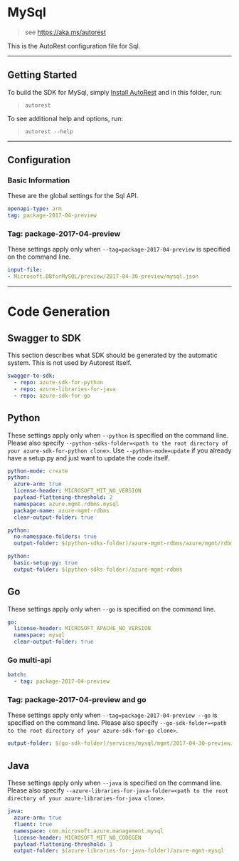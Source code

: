 # MySql
    
> see https://aka.ms/autorest

This is the AutoRest configuration file for Sql.



---
## Getting Started 
To build the SDK for MySql, simply [Install AutoRest](https://aka.ms/autorest/install) and in this folder, run:

> `autorest`

To see additional help and options, run:

> `autorest --help`
---

## Configuration



### Basic Information 
These are the global settings for the Sql API.

``` yaml
openapi-type: arm
tag: package-2017-04-preview
```


### Tag: package-2017-04-preview

These settings apply only when `--tag=package-2017-04-preview` is specified on the command line.

``` yaml $(tag) == 'package-2017-04-preview'
input-file:
- Microsoft.DBforMySQL/preview/2017-04-30-preview/mysql.json
```


---
# Code Generation


## Swagger to SDK

This section describes what SDK should be generated by the automatic system.
This is not used by Autorest itself.

``` yaml $(swagger-to-sdk)
swagger-to-sdk:
  - repo: azure-sdk-for-python
  - repo: azure-libraries-for-java
  - repo: azure-sdk-for-go
```


## Python

These settings apply only when `--python` is specified on the command line.
Please also specify `--python-sdks-folder=<path to the root directory of your azure-sdk-for-python clone>`.
Use `--python-mode=update` if you already have a setup.py and just want to update the code itself.

``` yaml $(python)
python-mode: create
python:
  azure-arm: true
  license-header: MICROSOFT_MIT_NO_VERSION
  payload-flattening-threshold: 2
  namespace: azure.mgmt.rdbms.mysql
  package-name: azure-mgmt-rdbms
  clear-output-folder: true
```
``` yaml $(python) && $(python-mode) == 'update'
python:
  no-namespace-folders: true
  output-folder: $(python-sdks-folder)/azure-mgmt-rdbms/azure/mgmt/rdbms/mysql
```
``` yaml $(python) && $(python-mode) == 'create'
python:
  basic-setup-py: true
  output-folder: $(python-sdks-folder)/azure-mgmt-rdbms
```


## Go

These settings apply only when `--go` is specified on the command line.

``` yaml $(go)
go:
  license-header: MICROSOFT_APACHE_NO_VERSION
  namespace: mysql
  clear-output-folder: true
```

### Go multi-api

``` yaml $(go) && $(multiapi)
batch:
  - tag: package-2017-04-preview
```

### Tag: package-2017-04-preview and go

These settings apply only when `--tag=package-2017-04-preview --go` is specified on the command line.
Please also specify `--go-sdk-folder=<path to the root directory of your azure-sdk-for-go clone>`.

``` yaml $(tag) == 'package-2017-04-preview' && $(go)
output-folder: $(go-sdk-folder)/services/mysql/mgmt/2017-04-30-preview/mysql
```


## Java

These settings apply only when `--java` is specified on the command line.
Please also specify `--azure-libraries-for-java-folder=<path to the root directory of your azure-libraries-for-java clone>`.

``` yaml $(java)
java:
  azure-arm: true
  fluent: true
  namespace: com.microsoft.azure.management.mysql
  license-header: MICROSOFT_MIT_NO_CODEGEN
  payload-flattening-threshold: 1
  output-folder: $(azure-libraries-for-java-folder)/azure-mgmt-mysql
```
